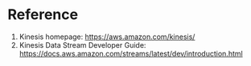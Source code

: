 # Reference
1. Kinesis homepage: https://aws.amazon.com/kinesis/
2. Kinesis Data Stream Developer Guide: https://docs.aws.amazon.com/streams/latest/dev/introduction.html
